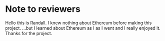 # Note to reviewers

Hello this is Randall.  I knew nothing about Ethereum before making this project.
  ...but I learned about Ethereum as I as I went and I really enjoyed it.  Thanks for the project.

